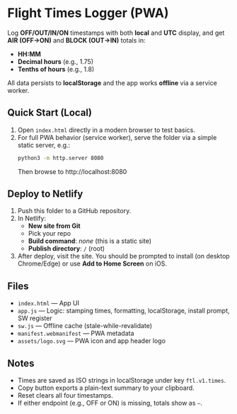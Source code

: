 # Flight Times Logger (PWA)

Log **OFF/OUT/IN/ON** timestamps with both **local** and **UTC** display, and get **AIR (OFF→ON)** and **BLOCK (OUT→IN)** totals in:
- **HH:MM**
- **Decimal hours** (e.g., 1.75)
- **Tenths of hours** (e.g., 1.8)

All data persists to **localStorage** and the app works **offline** via a service worker.

## Quick Start (Local)

1. Open `index.html` directly in a modern browser to test basics.
2. For full PWA behavior (service worker), serve the folder via a simple static server, e.g.:
   ```bash
   python3 -m http.server 8080
   ```
   Then browse to http://localhost:8080

## Deploy to Netlify

1. Push this folder to a GitHub repository.
2. In Netlify:
   - **New site from Git**
   - Pick your repo
   - **Build command**: _none_ (this is a static site)
   - **Publish directory**: `/` (root)
3. After deploy, visit the site. You should be prompted to install (on desktop Chrome/Edge) or use **Add to Home Screen** on iOS.

## Files

- `index.html` — App UI
- `app.js` — Logic: stamping times, formatting, localStorage, install prompt, SW register
- `sw.js` — Offline cache (stale-while-revalidate)
- `manifest.webmanifest` — PWA metadata
- `assets/logo.svg` — PWA icon and app header logo

## Notes

- Times are saved as ISO strings in localStorage under key `ftl.v1.times`.
- Copy button exports a plain-text summary to your clipboard.
- Reset clears all four timestamps.
- If either endpoint (e.g., OFF or ON) is missing, totals show as `—`.
